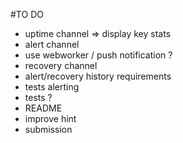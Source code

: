 #TO DO

+ uptime channel => display key stats
+ alert channel
+ use webworker / push notification ?
+ recovery channel
+ alert/recovery history requirements
+ tests alerting
+ tests ?
+ README
+ improve hint
+ submission